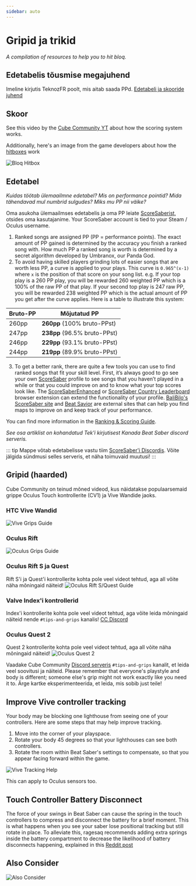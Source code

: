 ```yaml
---
sidebar: auto
---
```


# Gripid ja trikid
_A compilation of resources to help you to hit bloq._

## Edetabelis tõusmise megajuhend
Imeline kirjutis TeknozFR poolt, mis aitab saada PPd. [Edetabeli ja skooride juhend](./ranking-guide)

## Skoor
See this video by the [Cube Community YT](https://www.youtube.com/channel/UCdG9zS8jVcQIKl7plwWXUkg) about how the scoring system works.

<YouTube url='https://www.youtube.com/watch?v=rVbXCGddspA' />

Additionally, here's an image from the game developers about how the [hitboxes](https://twitter.com/Split82/status/979365834324889600) work

![Bloq Hitbox](~@images/mapping/hitbox-from-split.jpg)

## Edetabel
*Kuidas töötab ülemaailmne edetabel? Mis on performance pointid? Mida tähendavad mul numbrid sulgudes? Miks mu PP nii väike?*

Oma asukoha ülemaailmses edetabelis ja oma PP leiate [ScoreSaberist](https://scoresaber.com/global), otsides oma kasutajanime. Your ScoreSaber account is tied to your Steam / Oculus username.

1. Ranked songs are assigned PP (PP = performance points). The exact amount of PP gained is determined by the accuracy you finish a ranked song with. How much PP a ranked song is worth is determined by a secret algorithm developed by Umbranox, our Panda God.
2. To avoid having skilled players grinding lots of easier songs that are worth less PP, a curve is applied to your plays. This curve is `0.965^(x-1)` where `x` is the position of that score on your song list. e.g. If your top play is a 260 PP play, you will be rewarded 260 weighted PP which is a 100% of the raw PP of that play. If your second top play is 247 raw PP, you will be rewarded 238 weighted PP which is the actual amount of PP you get after the curve applies. Here is a table to illustrate this system:

| Bruto-PP | Mõjutatud PP                 |
| -------- | ---------------------------- |
| 260pp    | **260pp** (100% bruto-PPst)  |
| 247pp    | **238pp** (96.5% bruto-PPst) |
| 246pp    | **229pp** (93.1% bruto-PPst) |
| 244pp    | **219pp** (89.9% bruto-PPst) |

3. To get a better rank, there are quite a few tools you can use to find ranked songs that fit your skill level. First, it’s always good to go see your own [ScoreSaber](https://scoresaber.com/global) profile to see songs that you haven’t played in a while or that you could improve on and to know what your top scores look like. The [ScoreSaberEnhanced](https://github.com/Splamy/ScoreSaberEnhanced#readme) or [ScoreSaber Country Leaderboard](https://github.com/motzel/ScoreSaberCountryLeaderboard#readme) browser extension can extend the functionality of your profile. [BaliBilo's ScoreSaber site](https://scoresaber.balibalo.xyz/peepee) and [Beat Savior](https://www.beatsavior.io/) are external sites that can help you find maps to improve on and keep track of your performance.

You can find more information in the [Ranking & Scoring Guide](./ranking-guide.md).

*See osa artiklist on kohandatud Tek'i kirjutisest Kanada Beat Saber discord serveris.*

::: tip Mappe võtab edetabelisse vastu tiim [ScoreSaber'i Discordis](https://discord.gg/WpuDMwU). Võite jälgida sündmusi selles serveris, et näha toimuvaid muutusi! :::

## Gripid (haarded)
Cube Community on teinud mõned videod, kus näidatakse populaarsemaid grippe Oculus Touch kontrollerite (CV1) ja Vive Wandide jaoks.

### HTC Vive Wandid
<YouTube url='https://www.youtube.com/watch?v=G7x_wb7RrgU' />

![Vive Grips Guide](~@images/grips-and-tricks/vive-grips-guide.jpg)

### Oculus Rift
<YouTube url='https://www.youtube.com/watch?v=XFt90q69aEA' />

![Oculus Grips Guide](~@images/grips-and-tricks/oculus-grips-guide.jpg)

### Oculus Rift S ja Quest
Rift S'i ja Quest'i kontrollerite kohta pole veel videot tehtud, aga all võite näha mõningaid näiteid! ![Oculus Rift S/Quest Guide](~@images/grips-and-tricks/touch2-grips.jpg)

### Valve Index'i kontrollerid
Index'i kontrollerite kohta pole veel videot tehtud, aga võite leida mõningaid näiteid nende `#tips-and-grips` kanalis! [CC Discord](https://discord.gg/dwe8mbC)

### Oculus Quest 2
Quest 2 kontrollerite kohta pole veel videot tehtud, aga all võite näha mõningaid näiteid! ![Oculus Quest 2](~@images/grips-and-tricks/touch3-grips.jpg)

Vaadake Cube Community [Discord serveris](https://discord.gg/dwe8mbC) `#tips-and-grips` kanalit, et leida veel soovitusi ja näiteid. Please remember that everyone's playstyle and body is different; someone else's grip might not work exactly like you need it to. Ärge kartke eksperimenteerida, et leida, mis sobib just teile!

## Improve Vive controller tracking
Your body may be blocking one lighthouse from seeing one of your controllers. Here are some steps that may help improve tracking.

1. Move into the corner of your playspace.
2. Rotate your body 45 degrees so that your lighthouses can see both controllers.
3. Rotate the room within Beat Saber's settings to compensate, so that you appear facing forward within the game.

![Vive Tracking Help](~@images/grips-and-tricks/vive-tracking-help.gif)

This can apply to Oculus sensors too.

## Touch Controller Battery Disconnect
The force of your swings in Beat Saber can cause the spring in the touch controllers to compress and disconnect the battery for a brief moment. This is what happens when you see your saber lose positional tracking but still rotate in place. To alleviate this, ragesaq recommends adding extra springs inside the battery compartment to decrease the likelihood of battery disconnects happening, explained in this [Reddit post](https://www.reddit.com/r/oculus/comments/a2h7o4/psa_adding_an_additional_spring_to_the_battery/?st=JR9Q7OEZ&sh=a7a3d091)

## Also Consider
![Also Consider](~@images/grips-and-tricks/allow-adequate-room-around-you-during-game-play-put-on-27689465.png)

